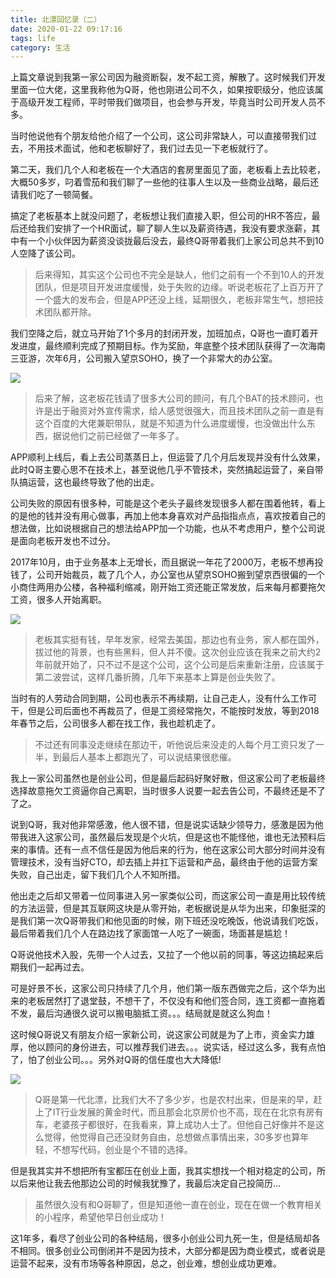 ```yaml
---
title: 北漂回忆录（二）
date: 2020-01-22 09:17:16
tags: life
category: 生活
---
```


上篇文章说到我第一家公司因为融资断裂，发不起工资，解散了。这时候我们开发里面一位大佬，这里我称他为Q哥，他也刚进公司不久，如果按职级分，他应该属于高级开发工程师，平时带我们做项目，也会参与开发，毕竟当时公司开发人员不多。

当时他说他有个朋友给他介绍了一个公司，这公司非常缺人，可以直接带我们过去，不用技术面试，他和老板聊好了，我们过去见一下老板就行了。

<!--more-->

第二天，我们几个人和老板在一个大酒店的套房里面见了面，老板看上去比较老，大概50多岁，叼着雪茄和我们聊了一些他的往事人生以及一些商业战略，最后还请我们吃了一顿简餐。

搞定了老板基本上就没问题了，老板想让我们直接入职，但公司的HR不答应，最后还给我们安排了一个HR面试，聊了聊人生以及薪资待遇，我没有要求涨薪，其中有一个小伙伴因为薪资没谈拢最后没去，最终Q哥带着我们上家公司总共不到10人空降了该公司。

>后来得知，其实这个公司也不完全是缺人，他们之前有一个不到10人的开发团队，但是项目开发进度缓慢，处于失败的边缘。听说老板花了上百万开了一个盛大的发布会，但是APP还没上线，延期很久，老板非常生气，想把技术团队都开除。

我们空降之后，就立马开始了1个多月的封闭开发，加班加点，Q哥也一直盯着开发进度，最终顺利完成了预期目标。作为奖励，年底整个技术团队获得了一次海南三亚游，次年6月，公司搬入望京SOHO，换了一个非常大的办公室。

![](/images/20161222.jpg)

>后来了解，这老板花钱请了很多大公司的顾问，有几个BAT的技术顾问，也许是出于融资对外宣传需求，给人感觉很强大，而且技术团队之前一直是有这个百度的大佬兼职带队，就是不知道为什么进度缓慢，也没做出什么东西，据说他们之前已经做了一年多了。

APP顺利上线后，看上去公司蒸蒸日上，但运营了几个月后发现并没有什么效果，此时Q哥主要心思不在技术上，甚至说他几乎不管技术，突然搞起运营了，亲自带队搞运营，这也最终导致了他的出走。

公司失败的原因有很多种，可能是这个老头子最终发现很多人都在围着他转，看上的是他的钱并没有用心做事，再加上他本身喜欢对产品指指点点，喜欢按着自己的想法做，比如说根据自己的想法给APP加一个功能，也从不考虑用户，整个公司说是面向老板开发也不过分。

2017年10月，由于业务基本上无增长，而且据说一年花了2000万，老板不想再投钱了，公司开始裁员，裁了几个人，办公室也从望京SOHO搬到望京西很偏的一个小商住两用办公楼，各种福利缩减，刚开始工资还能正常发放，后来每月都要拖欠工资，很多人开始离职。

![](/images/20170727.jpg)

>老板其实挺有钱，早年发家，经常去美国，那边也有业务，家人都在国外，拔过他的背景，也有些黑料，但人并不傻。这次创业应该在我来之前大约2年前就开始了，只不过不是这个公司，这个公司是后来重新注册，应该属于第二波尝试，这样几番折腾，几年下来基本上算是创业失败了。

当时有的人劳动合同到期，公司也表示不再续期，让自己走人，没有什么工作可干，但是公司后面也不再裁员了，但是工资经常拖欠，不能按时发放，等到2018年春节之后，公司很多人都在找工作，我也趁机走了。

>不过还有同事没走继续在那边干，听他说后来没走的人每个月工资只发了一半，到最后人基本上都跑光了，可以说结果很悲催。

我上一家公司虽然也是创业公司，但是最后起码好聚好散，但这家公司了老板最终选择故意拖欠工资逼你自己离职，当时很多人说要一起去告公司，不最终还是不了了之。

说到Q哥，我对他非常感激，他人很不错，但是说实话缺少领导力，感激是因为他带我进入这家公司，虽然最后发现是个火坑，但是这也不能怪他，谁也无法预料后来的事情。还有一点不信任是因为他后来的行为，他在这家公司大部分时间并没有管理技术，没有当好CTO，却去插上并扛下运营和产品，最终由于他的运营方案失败，自己出走，留下我们几个人不知所措。

他出走之后却又带着一位同事进入另一家类似公司，而这家公司一直是用比较传统的方法运营，但是其互联网这块是从零开始，老板据说是从华为出来，印象挺深的是我们第一次Q哥带我们和他见面的时候，刚下班还没吃晚饭，他说请我们吃饭，最后带着我们几个人在路边找了家面馆一人吃了一碗面，场面甚是尴尬！

Q哥说他技术入股，先带一个人过去，又拉了一个他以前的同事，等这边搞起来后期我们一起再过去。

可是好景不长，这家公司只持续了几个月，他们第一版东西做完之后，这个华为出来的老板居然打了退堂鼓，不想干了，不仅没有和他们签合同，连工资都一直拖着不发，最后沟通很久说可以搬电脑抵工资。。。结局就是就这么狗血！

这时候Q哥说又有朋友介绍一家新公司，说这家公司就是为了上市，资金实力雄厚，他以顾问的身份进去，可以推荐我们进去。。。说实话，经过这么多，我有点怕了，怕了创业公司。。。另外对Q哥的信任度也大大降低!

![](/images/20171225.jpg)

>Q哥是第一代北漂，比我们大不了多少岁，也是农村出来，但是来的早，赶上了IT行业发展的黄金时代，而且那会北京房价也不高，现在在北京有房有车，老婆孩子都很好，在我看来，算上成功人士了。但他自己好像并不是这么觉得，他觉得自己还没财务自由，总想做点事情出来，30多岁也算年轻，不想写代码，创业是个不错的选择。

但是我其实并不想把所有宝都压在创业上面，我其实想找一个相对稳定的公司，所以后来他让我去他那边公司的时候我犹豫了，我最后决定自己投简历...

>虽然很久没有和Q哥聊了，但是知道他一直在创业，现在在做一个教育相关的小程序，希望他早日创业成功！

这1年多，看尽了创业公司的各种结局，很多小创业公司九死一生，但是结局却各不相同。很多创业公司倒闭并不是因为技术，大部分都是因为商业模式，或者说是运营不起来，没有市场等各种原因，总之，创业难，想创业成功更难。
